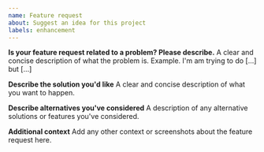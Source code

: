 ```yaml
---
name: Feature request
about: Suggest an idea for this project
labels: enhancement
---
```


**Is your feature request related to a problem? Please describe.**
A clear and concise description of what the problem is.
Example. I'm am trying to do [...] but [...]

**Describe the solution you'd like**
A clear and concise description of what you want to happen.

**Describe alternatives you've considered**
A description of any alternative solutions or features you've considered.

**Additional context**
Add any other context or screenshots about the feature request here.

